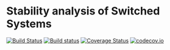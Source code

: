 # Stability analysis of Switched Systems

[![Build Status](https://travis-ci.org/blegat/SwitchedSystems.jl.svg?branch=master)](https://travis-ci.org/blegat/SwitchedSystems.jl)
[![Build status](https://ci.appveyor.com/api/projects/status/afm00qxhh89f8drm/branch/master?svg=true)](https://ci.appveyor.com/project/blegat/switchedsystems-jl/branch/master)
[![Coverage Status](https://coveralls.io/repos/blegat/SwitchedSystems.jl/badge.svg?branch=master&service=github)](https://coveralls.io/github/blegat/SwitchedSystems.jl?branch=master)
[![codecov.io](http://codecov.io/github/blegat/SwitchedSystems.jl/coverage.svg?branch=master)](http://codecov.io/github/blegat/SwitchedSystems.jl?branch=master)
